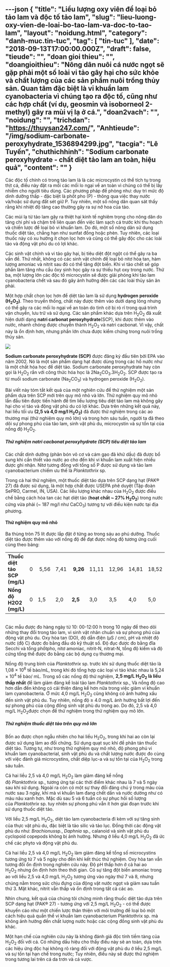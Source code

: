 ---json
{
    "title": "Liều lượng oxy viên để loại bỏ tảo lam và độc tố tảo lam",
    "slug": "lieu-luong-oxy-vien-de-loai-bo-tao-lam-va-doc-to-tao-lam",
    "layout": "noidung.html",
    "category": "danh-muc.tin-tuc",
    "tag": [
        "tin-tuc"
    ],
    "date": "2018-09-13T17:00:00.000Z",
    "draft": false,
    "tieude": "",
    "doan gioi thieu": "",
    "doangioithieu": "Nông dân nuôi cá nước ngọt sẽ gặp phải một số loài vi tảo gây hại cho sức khỏe và chất lượng của các sản phẩm nuôi trồng thủy sản. Quan tâm đặc biệt là vi khuẩn lam cyanobacteria vì chúng tạo ra độc tố, cũng như các hợp chất (ví dụ, geosmin và isoborneol 2-methyl) gây ra mùi vị lạ ở cá.",
    "doan2vach": "",
    "noidung": "",
    "trichdan": "https://thuysan247.com/",
    "Anhtieude": "/img/sodium-carbonate-peroxyhydrate_1536894299.jpg",
    "tacgia": "Lê Tuyến",
    "chuthichhinh": "Sodium carbonate peroxyhydrate - chất diệt tảo lam an toàn, hiệu quả",
    "__content__": ""
}
---
<p>C&aacute;c độc tố ch&iacute;nh c&oacute; trong tảo lam l&agrave; l&agrave; c&aacute;c microcystin c&oacute; thể t&iacute;ch tụ trong thịt c&aacute;, điều n&agrave;y đặt ra mối c&aacute;c mối lo ngại về an to&agrave;n v&igrave; ch&uacute;ng c&oacute; thể bị l&acirc;y nhiễm cho người ti&ecirc;u d&ugrave;ng. C&aacute;c phương ph&aacute;p đề ph&ograve;ng như: duy tr&igrave; mức độ dinh dưỡng thấp - đặc biệt l&agrave; phốt pho (P) - th&ocirc;ng qua việc thay nước v&agrave;/hoặc sử dụng đất s&eacute;t giữ P. Tuy nhi&ecirc;n, một số n&ocirc;ng d&acirc;n quan s&aacute;t thấy rằng khi nhiệt độ tăng cao thường g&acirc;y ra sự nở hoa của tảo.</p>

<p>C&aacute;c m&ugrave;i lạ từ tảo lam g&acirc;y ra thiệt hại kinh tế nghi&ecirc;m trọng cho n&ocirc;ng d&acirc;n do tăng chi ph&iacute; v&agrave; chậm trễ li&ecirc;n quan đến việc l&agrave;m sạch c&aacute; trước khi thu hoạch v&agrave; chiến lược để loại bỏ vi khuẩn lam. Do đ&oacute;, một số n&ocirc;ng d&acirc;n sử dụng thuốc diệt tảo, chẳng hạn như sunfat đồng hoặc ph&egrave;n. Tuy nhi&ecirc;n, c&aacute;c loại thuốc n&agrave;y c&oacute; xu hướng &iacute;t chọn lọc hơn v&agrave; cũng c&oacute; thể g&acirc;y độc cho c&aacute;c lo&agrave;i tảo v&agrave; động vật ph&ugrave; du c&oacute; lợi kh&aacute;c.</p>

<p>C&aacute;c sinh vật ch&iacute;nh v&agrave; vi tảo g&acirc;y hại, bị ti&ecirc;u diệt đột ngột c&oacute; thể g&acirc;y ra ba vấn đề. Thứ nhất, kh&ocirc;ng c&oacute; c&aacute;c sinh vật ch&iacute;nh để loại bỏ nitơ h&ograve;a tan, h&agrave;m lượng amoniac v&agrave; nitrit sau đ&oacute; c&oacute; thể tăng đột biến. Khi vi tảo chết sẽ g&oacute;p phần l&agrave;m tăng nhu cầu &ocirc;xy sinh học g&acirc;y ra sự thiếu hụt oxy trong nước. Thứ ba, một lượng lớn c&aacute;c độc tố microcystin sẽ được giải ph&oacute;ng khi tảo lam cyanobacteria chết v&agrave; sau đ&oacute; g&acirc;y ảnh hưởng đến c&aacute;c c&aacute;c lo&agrave;i thủy sản ăn phải.</p>

<p>Một hợp chất chọn lọc hơn để diệt tảo lam l&agrave; sử dụng&nbsp;<strong>hydrogen peroxide (H<sub>2</sub>O<sub>2</sub>)</strong>. Theo truyền thống, chất n&agrave;y được th&ecirc;m v&agrave;o dưới dạng lỏng nhưng c&oacute; thể g&acirc;y ra c&aacute;c mối lo ngại về an to&agrave;n do t&igrave;nh cờ bị r&ograve; rỉ trong qu&aacute; tr&igrave;nh vận chuyển, lưu trữ v&agrave; sử dụng. C&aacute;c sản phẩm kh&aacute;c dựa tr&ecirc;n H<sub>2</sub>O<sub>2</sub>&nbsp;đ&atilde; xuất hiện dưới dạng&nbsp;<strong>natri carbonat peroxyhydrate</strong>(SCP), khi được th&ecirc;m v&agrave;o nước, nhanh ch&oacute;ng được chuyển th&agrave;nh H<sub>2</sub>O<sub>2</sub>&nbsp;v&agrave; natri cacbonat. V&igrave; vậy, chất n&agrave;y l&agrave; ổn định hơn, nhưng phần lớn chưa được kiểm chứng trong nu&ocirc;i trồng thủy sản.</p>

<p><img src="https://tepbac.com/upload/images/2018/09/Sodium-carbonate-peroxyhydrate_1536894048.jpg" /></p>

<p><strong>Sodium carbonate peroxyhydrate (SCP)</strong>&nbsp;được đăng k&yacute; đầu ti&ecirc;n bởi EPA v&agrave;o năm 2002. N&oacute; l&agrave; một sản phẩm dạng hạt được d&ugrave;ng trong c&aacute;c hồ nước như l&agrave; một chất h&oacute;a học để diệt tảo. Sodium carbonate peroxyhydrate hay c&ograve;n gọi l&agrave; H<sub>2</sub>O<sub>2</sub>&nbsp;rắn với c&ocirc;ng thức h&oacute;a học l&agrave; 2Na<sub>2</sub>CO<sub>3</sub>.3H<sub>2</sub>O<sub>2</sub>. SCP được tạo ra từ muối sodium carbonate (Na<sub>2</sub>CO<sub>3</sub>) v&agrave; hydrogen peroxide (H<sub>2</sub>O<sub>2</sub>).&nbsp;</p>

<p>B&agrave;i viết n&agrave;y t&oacute;m tắt kết quả của một nghi&ecirc;n cứu để thử nghiệm một sản phẩm dựa tr&ecirc;n SCP mới tr&ecirc;n quy m&ocirc; nhỏ v&agrave; lớn. Thử nghiệm quy m&ocirc; nhỏ lần đầu ti&ecirc;n được tiến h&agrave;nh để t&igrave;m liều lượng ti&ecirc;u diệt tảo lam m&agrave; kh&ocirc;ng g&acirc;y hại cho vi tảo v&agrave; động vật ph&ugrave; du c&oacute; lợi kh&aacute;c. Dựa tr&ecirc;n những kết quả n&agrave;y, hai liều tối ưu&nbsp;<strong>(2,5 v&agrave; 4,0 mg/l H<sub>2</sub>O<sub>2</sub>)</strong>&nbsp;đ&atilde; được thử nghiệm trong c&aacute;c ao thương mại (thử nghiệm quy m&ocirc; lớn) v&agrave; trong hơn s&aacute;u tuần, người ta đ&atilde; theo d&otilde;i sự phong ph&uacute; của tảo lam, sinh vật ph&ugrave; du, microcystin v&agrave; sự tồn tại của nồng độ H<sub>2</sub>O<sub>2</sub>.</p>

<h5>Thử nghiệm natri cacbonat peroxyhydrate (SCP) ti&ecirc;u diệt tảo lam</h5>

<p>C&aacute;c chất dinh dưỡng (ph&acirc;n b&oacute;n v&ocirc; cơ v&agrave; c&aacute;m gạo đ&atilde; khử dầu) đ&atilde; được bổ sung khi cần thiết v&agrave;o nước ao cho đến khi vi khuẩn lam xuất hiện nhiều được ghi nhận. Nitơ tương đồng với tổng số P được sử dụng v&agrave; tảo lam cyanobacterium chiếm ưu thế l&agrave;&nbsp;<em>Planktothrix</em>&nbsp;sp.</p>

<p>Trong cả hai thử nghiệm, một thuốc diệt tảo dựa tr&ecirc;n SCP dạng hạt (PAK&reg; 27) đ&atilde; được sử dụng, l&agrave; một hợp chất được USEPA ph&ecirc; duyệt (Tập đo&agrave;n SePRO, Carmel, IN, USA). C&aacute;c liều lượng kh&aacute;c nhau của H<sub>2</sub>O<sub>2</sub>&nbsp;được điều chế bằng c&aacute;ch h&ograve;a tan c&aacute;c hạt diệt tảo (<strong>hoạt chất ~ 27% H<sub>2</sub>O<sub>2</sub></strong>) trong nước cứng vừa phải (~ 187 mg/l như CaCO<sub>3</sub>) tương tự với điều kiện nước tại địa phương.</p>

<h4>Thử nghiệm quy m&ocirc; nhỏ</h4>

<p>Ba th&ugrave;ng tr&ograve;n 75 l&iacute;t được lắp đặt ở từng ao trong s&aacute;u ao ph&uacute; dưỡng. Thuốc diệt tảo được th&ecirc;m v&agrave;o với nồng độ để đạt được nồng độ tương ứng cuối c&ugrave;ng theo bảng:</p>

<table>
	<tbody>
		<tr>
			<td><strong>Thuốc diệt tảo SCP (mg/L)</strong></td>
			<td>0</td>
			<td>&nbsp;5,56</td>
			<td>7,41</td>
			<td>&nbsp;<strong>9,26</strong></td>
			<td>11,11</td>
			<td>12,96</td>
			<td>14,81</td>
			<td>18,52</td>
			<td>29,63</td>
		</tr>
		<tr>
			<td><strong>Nồng độ H2O2 (mg/L)</strong></td>
			<td>0</td>
			<td>1,5</td>
			<td>2,0</td>
			<td><strong>2,5</strong></td>
			<td>3,0</td>
			<td>3,5</td>
			<td>4,0</td>
			<td>5,0</td>
			<td>8,0&nbsp;</td>
		</tr>
	</tbody>
</table>

<p><br />
C&aacute;c mẫu được đo h&agrave;ng ng&agrave;y từ 10: 00-12:00 h trong 10 ng&agrave;y để theo d&otilde;i những thay đổi trong tảo lam, vi sinh vật nh&acirc;n chuẩn v&agrave; sự phong ph&uacute; của động vật ph&ugrave; du. Oxy h&ograve;a tan (DO), độ dẫn điện (&micro;S / cm), pH v&agrave; nhiệt độ nước (độ C) được đo bằng đầu d&ograve; kỹ thuật số. Độ đục được đo bằng đĩa Secchi v&agrave; tổng phốtpho, nitơ amoniac, nitrit-N, nitrat-N, tổng độ kiềm v&agrave; độ cứng tổng thể được đo bằng c&aacute;c bộ dụng cụ thương mại.</p>

<p>Nồng độ trung b&igrave;nh của&nbsp;<em>Planktothrix</em>&nbsp;sp. trước khi sử dụng thuốc diệt tảo l&agrave; 1,08 &times; 10<sup>6</sup>&nbsp;tế b&agrave;o/mL, trong khi đ&oacute; tổng hợp c&aacute;c loại vi tảo kh&aacute;c nhau l&agrave; 5,24 &times; 10<sup>4</sup>&nbsp;tế b&agrave;o/ mL. Trong số c&aacute;c nồng độ thử nghiệm,&nbsp;<strong>2,5 mg/L H<sub>2</sub>O<sub>2</sub>&nbsp;l&agrave; liều thấp nhất</strong>&nbsp;để l&agrave;m giảm đ&aacute;ng kể lo&agrave;i tảo lam&nbsp;<em>Planktothrix</em>&nbsp;sp., V&agrave; nồng độ cao hơn dẫn đến kh&ocirc;ng c&oacute; cải thiện đ&aacute;ng kể hơn nữa trong việc giảm vi khuẩn lam cyanobacteria. Ở mức 4,0 mg/L H<sub>2</sub>O<sub>2</sub>&nbsp;cũng kh&ocirc;ng c&oacute; ảnh hưởng xấu đến sinh vật ph&ugrave; du. Tuy nhi&ecirc;n, nồng độ &ge; 4.0 mg/L ảnh hưởng bất lợi đến sự phong ph&uacute; của cộng đồng sinh vật ph&ugrave; du trong ao. Do đ&oacute;, 2,5 v&agrave; 4,0 mg/L H<sub>2</sub>O<sub>2</sub>được chọn để thử nghiệm trong thử nghiệm quy m&ocirc; lớn.</p>

<h5>Thử nghiệm thuốc diệt tảo tr&ecirc;n quy m&ocirc; lớn</h5>

<p>Bốn ao được chọn ngẫu nhi&ecirc;n cho hai liều H<sub>2</sub>O<sub>2</sub>, trong khi hai ao c&ograve;n lại được sử dụng l&agrave;m ao đối chứng. Sử dụng quạt sục kh&iacute; để ph&acirc;n t&aacute;n thuốc diệt tảo. Tương tự, như trong thử nghiệm quy m&ocirc; nhỏ, độ phong ph&uacute; vi khuẩn lam cyanobacterial, sinh vật ph&ugrave; du v&agrave; chất lượng nước được đo c&ugrave;ng với việc đ&aacute;nh gi&aacute; microcystins, chất diệp lục-a v&agrave; sự tồn tại của H<sub>2</sub>O<sub>2</sub>&nbsp;trong s&aacute;u tuần.</p>

<p>Cả hai liều 2,5 v&agrave; 4,0 mg/L H<sub>2</sub>O<sub>2</sub>&nbsp;l&agrave;m giảm đ&aacute;ng kể nồng độ&nbsp;<em>Planktothrix</em>&nbsp;sp., tương ứng tại c&aacute;c thời điểm kh&aacute;c nhau l&agrave; 7 v&agrave; 5 ng&agrave;y sau khi sử dụng. Ngo&agrave;i ra c&ograve;n c&oacute; một sự thay đổi đ&aacute;ng ch&uacute; &yacute; trong m&agrave;u của nước sau 3 ng&agrave;y, khi m&agrave; vi khuẩn lam đang chết dần v&agrave; nước dường như c&oacute; m&agrave;u n&acirc;u xanh hơn. Mặc d&ugrave; sau 5 v&agrave; 6 tuần c&oacute; sự phục hồi số lượng của&nbsp;<em>Planktothrix</em>&nbsp;sp. tuy nhi&ecirc;n sự phong ph&uacute; vẫn &iacute;t hơn giai đoạn trước khi sử dụng thuốc diệt tảo.</p>

<p>Với liều 2,5 mg/L H<sub>2</sub>O<sub>2</sub>, diệt tảo lam cyanobacteria đi k&egrave;m với sự tăng sinh của thực vật ph&ugrave; du, đặc biệt l&agrave; tảo silic v&agrave; tảo lục. Đồng thời c&aacute;c động vật ph&ugrave; du như:&nbsp;<em>Brachionus</em>sp.,<em>&nbsp;Daphnia</em>&nbsp;sp., calanoid v&agrave; sinh vật ph&ugrave; du cyclopoid copepods kh&ocirc;ng bị ảnh hưởng. Nhưng ở liều 4,0 mg/L H<sub>2</sub>O<sub>2</sub>&nbsp;đ&atilde; ức chế c&aacute;c phyto v&agrave; động vật ph&ugrave; du.</p>

<p>Cả hai liều 2,5 v&agrave; 4,0 mg/L H<sub>2</sub>O<sub>2</sub>&nbsp;l&agrave;m giảm đ&aacute;ng kể tổng số microcystins tương ứng từ 7 v&agrave; 5 ng&agrave;y cho đến khi kết th&uacute;c thử nghiệm. Oxy h&ograve;a tan vẫn tương đối ổn định trong nghi&ecirc;n cứu n&agrave;y. Độ pH thấp hơn ở cả hai ao H<sub>2</sub>O<sub>2</sub>&nbsp;nhưng ổn định hơn theo thời gian. C&oacute; sự tăng đột biến amoniac trong ao với liều 2,5 v&agrave; 4,0 mg/L H<sub>2</sub>O<sub>2</sub>&nbsp;tương ứng v&agrave;o ng&agrave;y thứ 7 v&agrave; 8, nhưng ch&uacute;ng nằm trong sức chịu đựng của động vật nước ngọt v&agrave; giảm sau tuần thứ 3. Mặt kh&aacute;c, nitrit vẫn thấp v&agrave; ổn định trong tất cả c&aacute;c ao.</p>

<p>Nh&igrave;n chung, kết quả của ch&uacute;ng t&ocirc;i chứng minh rằng thuốc diệt tảo dựa tr&ecirc;n SCP dạng hạt (PAK&reg; 27) - tương ứng với 2,5 mg/L H<sub>2</sub>O<sub>2</sub>&nbsp;- c&oacute; thể được khuyến c&aacute;o như một chiến lược th&acirc;n thiện với m&ocirc;i trường để loại bỏ một c&aacute;ch hiệu quả quần thể vi khuẩn lam cyanobacterium Planktothrix sp. m&agrave; kh&ocirc;ng ảnh hưởng đến chất lượng nước hoặc c&aacute;c cộng đồng sinh vật ph&ugrave; du kh&aacute;c.</p>

<p>Một hạn chế của nghi&ecirc;n cứu n&agrave;y l&agrave; kh&ocirc;ng đ&aacute;nh gi&aacute; độc t&iacute;nh tiềm t&agrave;ng của H<sub>2</sub>O<sub>2</sub>&nbsp;đối với c&aacute;. C&oacute; những dấu hiệu cho thấy điều n&agrave;y sẽ an to&agrave;n, dựa tr&ecirc;n c&aacute;c hiệu ứng độc hại kh&ocirc;ng r&otilde; r&agrave;ng đối với động vật ph&ugrave; du ở liều 2,5 mg/L v&agrave; sự tồn tại hạn chế trong nước; Tuy nhi&ecirc;n, điều n&agrave;y sẽ được thử nghiệm trong tương lai tr&ecirc;n c&aacute; da trơn v&agrave; c&aacute; vược.</p>
